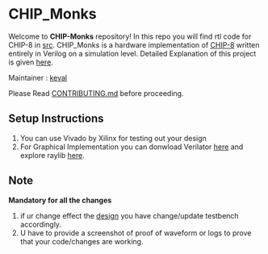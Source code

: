 # CHIP_Monks

Welcome to **CHIP-Monks** repository! In this repo you will find rtl code for CHIP-8 in [src](./src).
CHIP_Monks is a hardware implementation of [CHIP-8](https://en.wikipedia.org/wiki/CHIP-8) written entirely in Verilog on a simulation level.
Detailed Explanation of this project is given [here](https://homebrew.hsp-ec.xyz/posts/tilde-4.0-chip-monks:-hardware-implementation-of-chip-8/).

Maintainer : [keval](https://github.com/kevalpattani)

Please Read [CONTRIBUTING.md](./CONTRIBUTING.md) before proceeding.

## Setup Instructions
1. You can use Vivado by Xilinx for testing out your design
2. For Graphical Implementation you can donwload Verilator [here](https://verilator.org/guide/latest/install.html) and explore raylib [here](https://www.raylib.com/).

## Note
**Mandatory for all the changes**
1. if ur change effect the [design](./src) you have change/update testbench accordingly.
2. U have to provide a screenshot of proof of waveform or logs to prove that your code/changes are working.

